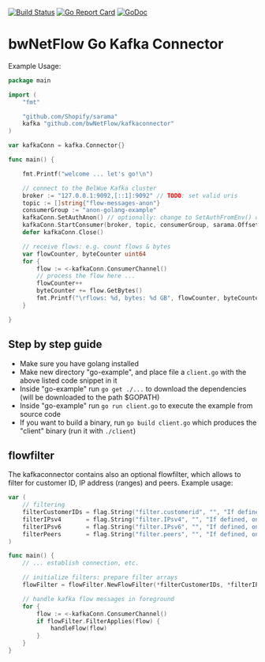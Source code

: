 [![Build Status](https://travis-ci.org/bwNetFlow/kafkaconnector.svg)](https://travis-ci.org/bwNetFlow/kafkaconnector)
[![Go Report Card](https://goreportcard.com/badge/github.com/bwNetFlow/kafkaconnector)](https://goreportcard.com/report/github.com/bwNetFlow/kafkaconnector)
[![GoDoc](https://godoc.org/github.com/bwNetFlow/kafkaconnector?status.svg)](https://godoc.org/github.com/bwNetFlow/kafkaconnector)

# bwNetFlow Go Kafka Connector

Example Usage:

```go
package main

import (
	"fmt"

	"github.com/Shopify/sarama"
	kafka "github.com/bwNetFlow/kafkaconnector"
)

var kafkaConn = kafka.Connector{}

func main() {

	fmt.Printf("welcome ... let's go!\n")

	// connect to the BelWue Kafka cluster
	broker := "127.0.0.1:9092,[::1]:9092" // TODO: set valid uris
	topic := []string{"flow-messages-anon"}
	consumerGroup := "anon-golang-example"
	kafkaConn.SetAuthAnon() // optionally: change to SetAuthFromEnv() or SetAuth(user string, pass string)
	kafkaConn.StartConsumer(broker, topic, consumerGroup, sarama.OffsetNewest)
	defer kafkaConn.Close()

	// receive flows: e.g. count flows & bytes
	var flowCounter, byteCounter uint64
	for {
		flow := <-kafkaConn.ConsumerChannel()
		// process the flow here ...
		flowCounter++
		byteCounter += flow.GetBytes()
		fmt.Printf("\rflows: %d, bytes: %d GB", flowCounter, byteCounter/1024/1024/1024)
	}

}
```

## Step by step guide

 * Make sure you have golang installed
 * Make new directory "go-example", and place file a `client.go` with the above listed code snippet in it
 * Inside "go-example" run `go get ./...` to download the dependencies (will be downloaded to the path $GOPATH)
 * Inside "go-example" run `go run client.go` to execute the example from source code
 * If you want to build a binary, run `go build client.go` which produces the "client" binary (run it with `./client`)

## flowfilter

The kafkaconnector contains also an optional flowfilter, which allows to filter for customer ID, IP address (ranges) and peers. Example usage:

```go
var (
	// filtering
	filterCustomerIDs = flag.String("filter.customerid", "", "If defined, only flows for this customer are considered. Leave empty to disable filter. Provide comma separated list to filter for multiple customers.")
	filterIPsv4       = flag.String("filter.IPsv4", "", "If defined, only flows to/from this IP V4 subnet are considered. Leave empty to disable filter. Provide comma separated list to filter for multiple IP subnets.")
	filterIPsv6       = flag.String("filter.IPsv6", "", "If defined, only flows to/from this IP V6 subnet are considered. Leave empty to disable filter. Provide comma separated list to filter for multiple IP subnets.")
	filterPeers       = flag.String("filter.peers", "", "If defined, only flows to/from this peer are considered. Leave empty to disable filter. Provide comma separated list to filter for multiple peers.")
)

func main() {
	// ... establish connection, etc.

	// initialize filters: prepare filter arrays
	flowFilter = flowFilter.NewFlowFilter(*filterCustomerIDs, *filterIPsv4, *filterIPsv6, *filterPeers)

	// handle kafka flow messages in foreground
	for {
		flow := <-kafkaConn.ConsumerChannel()
		if flowFilter.FilterApplies(flow) {
			handleFlow(flow)
		}
	}
}
```
